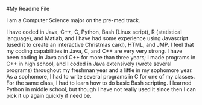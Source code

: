 #My Readme File

I am a Computer Science major on the pre-med track.

I have coded in Java, C++, C, Python, Bash (Linux script), 
R (statistical language), and Matlab, and I have had some experience 
using Javascript (used it to create an interactive Christmas card), 
HTML, and JMP. I feel that my coding capabilities in Java, C, and C++ 
are very very strong. I have been coding in Java and C++ for more than 
three years; I made programs in C++ in high school, and I coded in 
Java extensively (wrote several programs) throughout my freshman year 
and a little in my sophomore year. As a sophomore, I had to write 
several programs in C for one of my classes. For the same class, I had to 
learn how to do basic Bash scripting. I learned Python in middle school, 
but though I have not really used it since then I can pick it up again 
quickly if need be.